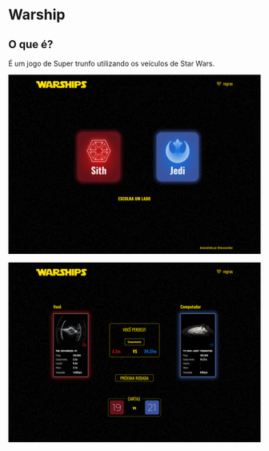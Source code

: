 # Warship

## O que é?

É um jogo de Super trunfo utilizando os veículos de Star Wars.

![](.github/Desktop1.png)

![](.github/Desktop8.png)